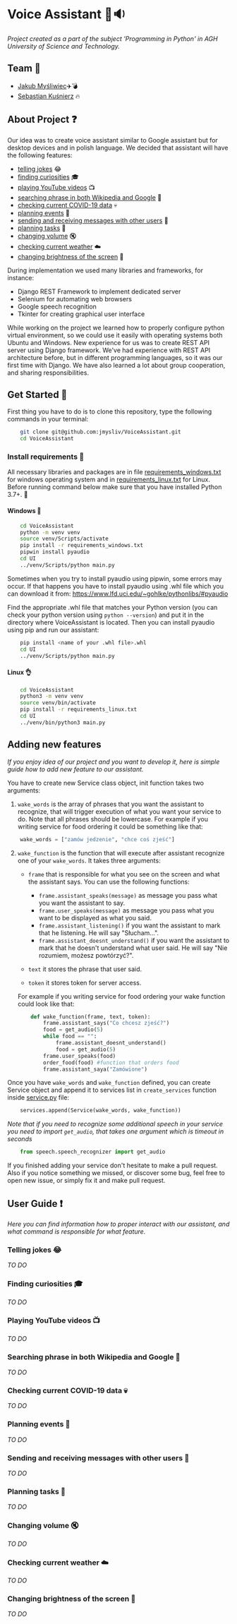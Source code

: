 Voice Assistant :information_desk_person::sound:
===
*Project created as a part of the subject 'Programming in Python' in AGH University of Science and Technology.*

## Team :punch:

+ [Jakub Myśliwiec](https://github.com/jmysliv):airplane::bomb:
+ [Sebastian Kuśnierz](https://github.com/skusnierz) :fire:

## About Project :question:

Our idea was to create voice assistant similar to Google assistant but for desktop devices and in polish language. We decided that assistant will have the following features:

+ [telling jokes](#joke) :joy:
+ [finding curiosities](#curiosities) :mortar_board:
+ [playing YouTube videos](#yt) :tv:
+ [searching phrase in both Wikipedia and Google](#wiki) :mag_right:
+ [checking current COVID-19 data](#covid) :skull:
+ [planning events](#events) :date:
+ [sending and receiving messages with other users](#message) :incoming_envelope:
+ [planning tasks](#tasks) :calendar:
+ [changing volume](#volume) :mute:
+ [checking current weather](#weather) :cloud:
+ [changing brightness of the screen](#brightness) :high_brightness:

During implementation we used many libraries and frameworks, for instance:

+ Django REST Framework to implement dedicated server
+ Selenium for automating web browsers
+ Google speech recognition
+ Tkinter for creating graphical user interface

While working on the project we learned how to properly configure python virtual environment, so we could use it easily with operating systems both Ubuntu and Windows. New experience for us was to create REST API server using Django framework. We've had experience with REST API architecture before, but in different programming languages, so it was our first time with Django. We have also learned a lot about group cooperation, and sharing responsibilities.

## Get Started :rocket:

First thing you have to do is to clone this repository, type the following commands in your terminal:
```bash
    git clone git@github.com:jmysliv/VoiceAssistant.git
    cd VoiceAssistant
```


### Install requirements :mega:
All necessary libraries and packages are in file [requirements_windows.txt](VoiceAssistant/requirements_windows.txt) for windows operating system and in  [requirements_linux.txt](VoiceAssistant/requirements_linux.txt) for Linux.  
Before running command below make sure that you have installed Python 3.7+. :snake: 

#### Windows :poop:
```bash
    cd VoiceAssistant
    python -m venv venv
    source venv/Scripts/activate
    pip install -r requirements_windows.txt
    pipwin install pyaudio
    cd UI
    ../venv/Scripts/python main.py
```
Sometimes when you try to install pyaudio using pipwin, some errors may occur. If that happens you have to install pyaudio using .whl file which you can download it from:
https://www.lfd.uci.edu/~gohlke/pythonlibs/#pyaudio

Find the appropriate .whl file that matches your Python version (you can check your python version using ```python --version```) and put it in the directory where VoiceAssistant is located. Then you can install pyaudio using pip and run our assistant:
```bash
    pip install <name of your .whl file>.whl
    cd UI
    ../venv/Scripts/python main.py
```

#### Linux :ok_hand:
```bash
    cd VoiceAssistant
    python3 -m venv venv
    source venv/bin/activate
    pip install -r requirements_linux.txt
    cd UI
    ../venv/bin/python3 main.py
```
## Adding new features
*If you enjoy idea of our project and you want to develop it, here is simple guide how to add new feature to our assistant.*

You have to create new Service class object, init function takes two arguments:

1. ```wake_words``` is the array of phrases that you want the assistant to recognize, that will trigger execution of what you want your service to do. Note that all phrases should be lowercase. For example if you writing service for food ordering it could be something like that:
```python
    wake_words = ["zamów jedzenie", "chce coś zjeść"]
```

2. ```wake_function``` is the function that will execute after assistant recognize one of your ```wake_words```. It takes three arguments:

    * ```frame``` that is responsible for what you see on the screen and what the assistant says. You can use the following functions:

        * ```frame.assistant_speaks(message)``` as message you pass what you want the assistant to say.
        * ```frame.user_speaks(message)``` as message you pass what you want to be displayed as what you said.
        * ```frame.assistant_listening()``` if you want the assistant to mark that he listening. He will say "Słucham...". 
        * ```frame.assistant_doesnt_understand()``` if you want the assistant to mark that he doesn't understand what user said. He will say "Nie rozumiem, możesz powtórzyć?". 

    * ```text``` it stores the phrase that user said.

    * ```token``` it stores token for server access.

    For example if you writing service for food ordering your wake function could look like that:
    ```python
        def wake_function(frame, text, token):
            frame.assistant_says("Co chcesz zjeść?")
            food = get_audio(5)
            while food == "":
                frame.assistant_doesnt_understand()
                food = get_audio(5)
            frame.user_speaks(food)
            order_food(food) #function that orders food
            frame.assistant_saya("Zamówione")
    ```
Once you have ```wake_words``` and ```wake_function``` defined, you can create Service object and append it to services list in ```create_services``` function inside [service.py](VoiceAssistant/service.py) file:
```python
    services.append(Service(wake_words, wake_function))
```

*Note that if you need to recognize some additional speech in your service you need to import ```get_audio```, that takes one argument which is timeout in seconds*
```python
    from speech.speech_recognizer import get_audio
```

If you finished adding your service don't hesitate to make a pull request. Also if you notice something we missed, or discover some bug, feel free to open new issue, or simply fix it and make pull request.

## User Guide :heavy_exclamation_mark:

*Here you can find information how to proper interact with our assistant, and what command is responsible for what feature.*

### Telling jokes <a id="joke"></a> :joy:
*TO DO*
### Finding curiosities <a id="curiosities"></a> :mortar_board:
*TO DO*
### Playing YouTube videos <a id="yt"></a>  :tv:
*TO DO*
### Searching phrase in both Wikipedia and Google <a id="wiki"></a> :mag_right:
*TO DO*
### Checking current COVID-19 data <a id="covid"></a> :skull:
*TO DO*
### Planning events  <a id="events"></a> :date:
*TO DO*
### Sending and receiving messages with other users  <a id="message"></a> :incoming_envelope:
*TO DO*
### Planning tasks  <a id="tasks"></a> :calendar:
*TO DO*
### Changing volume  <a id="volume"></a> :mute:
*TO DO*
### Checking current weather  <a id="weather"></a> :cloud:
*TO DO*
### Changing brightness of the screen <a id="brightness"></a> :high_brightness:
*TO DO*